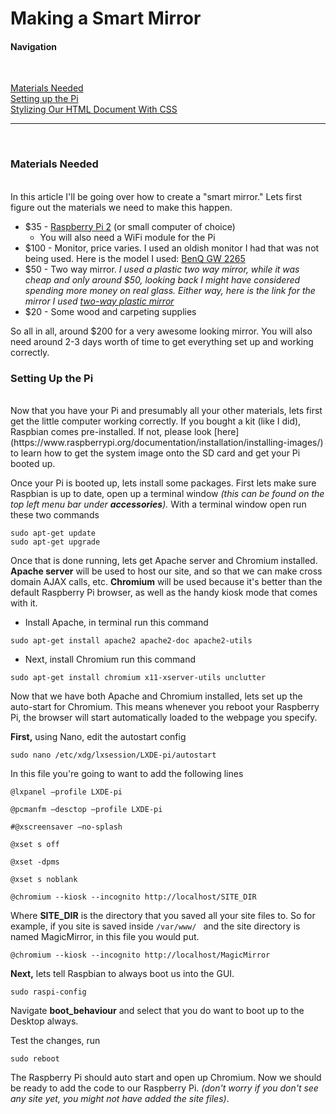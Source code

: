 <h1>Making a Smart Mirror</h1>

<div class="jumps">
<h4>Navigation</h4>
<br>
<p> 
<a href="#materials">Materials Needed</a> 
<br>
<a href="#pi-setup">Setting up the Pi</a> 
<br>
<a href="#using-css">Stylizing Our HTML Document With CSS</a> 
<br>
</p>
</div>
<hr>
<div class="jumps">
</div>
<br>
<h3 id="materials">Materials Needed</h3>
<br>
In this article I'll be going over how to create a "smart mirror." Lets first figure out the materials we need to make this happen.

* $35 - [Raspberry Pi 2](https://www.raspberrypi.org/blog/raspberry-pi-2-on-sale/) (or small computer of choice)
	* You will also need a WiFi module for the Pi
* $100 - Monitor, price varies. I used an oldish monitor I had that was not being used. Here is the model I used: [BenQ GW 2265](http://www.amazon.com/BenQ-GW2265HM-21-5-Inch-LED-Lit-Monitor/dp/B00KYCSRQI/ref=sr_1_10?s=pc&ie=UTF8&qid=1461998526&sr=1-10&keywords=benq) 
* $50 - Two way mirror. _I used a plastic two way mirror, while it was cheap and only around $50, looking back I might have considered spending more money on real glass. Either way, here is the link for the mirror I used [two-way plastic mirror](http://www.tapplastics.com/product/plastics/cut_to_size_plastic/two_way_mirrored_acrylic/558)_
* $20 - Some wood and carpeting supplies

So all in all, around $200 for a very awesome looking mirror. You will also need around 2-3 days worth of time to get everything set up and working correctly.

<h3 id="pi-setup">Setting Up the Pi</h3>
<br>
Now that you have your Pi and presumably all your other materials, lets first get the little computer working correctly. If you bought a kit (like I did), Raspbian comes pre-installed. If not, please look [here](https://www.raspberrypi.org/documentation/installation/installing-images/) to learn how to get the system image onto the SD card and get your Pi booted up. 

Once your Pi is booted up, lets install some packages. First lets make sure Raspbian is up to date, open up a terminal window _(this can be found on the top left menu bar under __accessories__)._ With a terminal window open run these two commands

```
sudo apt-get update
sudo apt-get upgrade
```

Once that is done running, lets get Apache server and Chromium installed. 
__Apache server__ will be used to host our site, and so that we can make cross domain AJAX calls, etc. __Chromium__ will be used because it's better than the default Raspberry Pi browser, as well as the handy kiosk mode that comes with it.

* Install Apache, in terminal run this command

```
sudo apt-get install apache2 apache2-doc apache2-utils
```

* Next, install Chromium run this command

```
sudo apt-get install chromium x11-xserver-utils unclutter
```

Now that we have both Apache and Chromium installed, lets set up the auto-start for Chromium. This means whenever you reboot your Raspberry Pi, the browser will start automatically loaded to the webpage you specify.

__First,__ using Nano, edit the autostart config

```
sudo nano /etc/xdg/lxsession/LXDE-pi/autostart
```

In this file you're going to want to add the following lines

```
@lxpanel –profile LXDE-pi

@pcmanfm –desctop –profile LXDE-pi

#@xscreensaver –no-splash

@xset s off

@xset -dpms

@xset s noblank

@chromium --kiosk --incognito http://localhost/SITE_DIR
```
Where __SITE_DIR__ is the directory that you saved all your site files to. So for example, if you site is saved inside ```/var/www/ ``` and the site directory is named MagicMirror, in this file you would put.

```
@chromium --kiosk --incognito http://localhost/MagicMirror
```

__Next,__ lets tell Raspbian to always boot us into the GUI.

```
sudo raspi-config
```
Navigate __boot_behaviour__ and select that you do want to boot up to the Desktop always.

Test the changes, run 

```
sudo reboot
```

The Raspberry Pi should auto start and open up Chromium. Now we should be ready to add the code to our Raspberry Pi. *(don't worry if you don't see any site yet, you might not have added the site files)*. 
